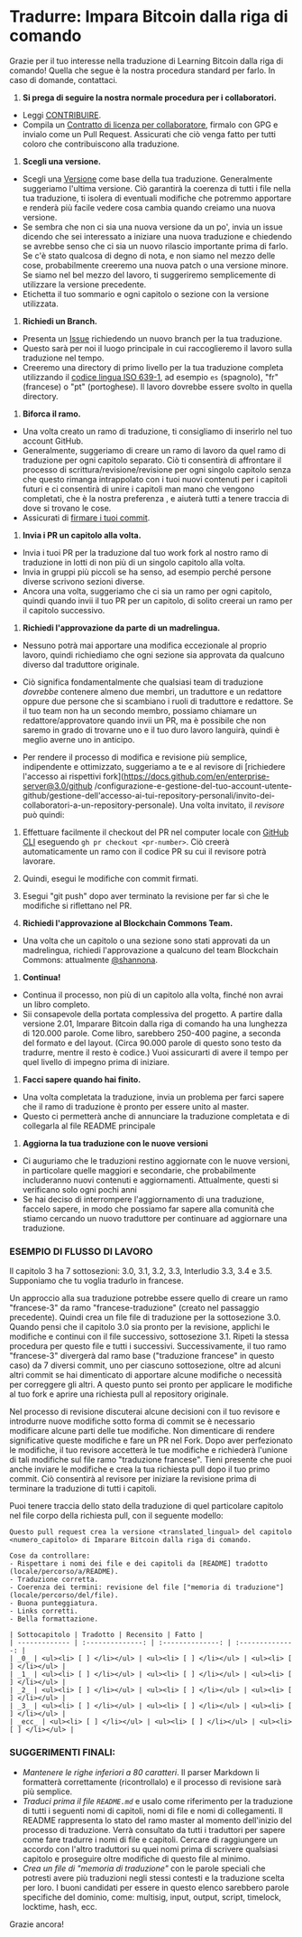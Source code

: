 # Tradurre: Impara Bitcoin dalla riga di comando

Grazie per il tuo interesse nella traduzione di Learning Bitcoin dalla riga di comando! Quella che segue è la nostra procedura standard per farlo. In caso di domande, contattaci.

1. **Si prega di seguire la nostra normale procedura per i collaboratori.**
 * Leggi [CONTRIBUIRE](CONTRIBUIRE.md).
 * Compila un [Contratto di licenza per collaboratore](https://github.com/BlockchainCommons/Learning-Bitcoin-from-the-Command-Line/blob/master/CLA.md), firmalo con GPG e invialo come un Pull Request. Assicurati che ciò venga fatto per tutti coloro che contribuiscono alla traduzione.
1. **Scegli una versione.**
 * Scegli una [Versione](https://github.com/BlockchainCommons/Learning-Bitcoin-from-the-Command-Line/releases) come base della tua traduzione. Generalmente suggeriamo l'ultima versione. Ciò garantirà la coerenza di tutti i file nella tua traduzione, ti isolera di eventuali modifiche che potremmo apportare e renderà più facile vedere cosa cambia quando creiamo una nuova versione.
 * Se sembra che non ci sia una nuova versione da un po', invia un issue dicendo che sei interessato a iniziare una nuova traduzione e chiedendo se avrebbe senso che ci sia un nuovo rilascio importante prima di farlo. Se c'è stato qualcosa di degno di nota, e non siamo nel mezzo delle cose, probabilmente creeremo una nuova patch o una versione minore. Se siamo nel bel mezzo del lavoro, ti suggeriremo semplicemente di utilizzare la versione precedente.
 * Etichetta il tuo sommario e ogni capitolo o sezione con la versione utilizzata.
1. **Richiedi un Branch.**
 * Presenta un [Issue](https://github.com/BlockchainCommons/Learning-Bitcoin-from-the-Command-Line/issues) richiedendo un nuovo branch per la tua traduzione.
 * Questo sarà per noi il luogo principale in cui raccoglieremo il lavoro sulla traduzione nel tempo.
 * Creeremo una directory di primo livello per la tua traduzione completa utilizzando il [codice lingua ISO 639-1](https://en.wikipedia.org/wiki/List_of_ISO_639-1_codes), ad esempio `es` (spagnolo), "fr" (francese) o "pt" (portoghese). Il lavoro dovrebbe essere svolto in quella directory.
     
1. **Biforca il ramo.**
 * Una volta creato un ramo di traduzione, ti consigliamo di inserirlo nel tuo account GitHub.
 * Generalmente, suggeriamo di creare un ramo di lavoro da quel ramo di traduzione per ogni capitolo separato. Ciò ti consentirà di affrontare il processo di scrittura/revisione/revisione per ogni singolo capitolo senza che questo rimanga intrappolato con i tuoi nuovi contenuti per i capitoli futuri e ci consentirà di unire i capitoli man mano che vengono completati, che è la nostra preferenza , e aiuterà tutti a tenere traccia di dove si trovano le cose.
 * Assicurati di [firmare i tuoi commit](https://docs.github.com/en/github/authenticating-to-github/managing-commit-signature-verification/signing-commits).
1. **Invia i PR un capitolo alla volta.**
 * Invia i tuoi PR per la traduzione dal tuo work fork al nostro ramo di traduzione in lotti di non più di un singolo capitolo alla volta.
 * Invia in gruppi più piccoli se ha senso, ad esempio perché persone diverse scrivono sezioni diverse.
 * Ancora una volta, suggeriamo che ci sia un ramo per ogni capitolo, quindi quando invii il tuo PR per un capitolo, di solito creerai un ramo per il capitolo successivo.
1. **Richiedi l'approvazione da parte di un madrelingua.**
 * Nessuno potrà mai apportare una modifica eccezionale al proprio lavoro, quindi richiediamo che ogni sezione sia approvata da qualcuno diverso dal traduttore originale.

 * Ciò significa fondamentalmente che qualsiasi team di traduzione _dovrebbe_ contenere almeno due membri, un traduttore e un redattore oppure due persone che si scambiano i ruoli di traduttore e redattore. Se il tuo team non ha un secondo membro, possiamo chiamare un redattore/approvatore quando invii un PR, ma è possibile che non saremo in grado di trovarne uno e il tuo duro lavoro languirà, quindi è meglio averne uno in anticipo.

 * Per rendere il processo di modifica e revisione più semplice, indipendente e ottimizzato, suggeriamo a te e al revisore di [richiedere l'accesso ai rispettivi fork](https://docs.github.com/en/enterprise-server@3.0/github /configurazione-e-gestione-del-tuo-account-utente-github/gestione-dell'accesso-ai-tui-repository-personali/invito-dei-collaboratori-a-un-repository-personale). Una volta invitato, il _revisore_ può quindi:

 1. Effettuare facilmente il checkout del PR nel computer locale con [GitHub CLI](https://cli.github.com/) eseguendo `gh pr checkout <pr-number>`. Ciò creerà automaticamente un ramo con il codice PR su cui il revisore potrà lavorare.

 2. Quindi, esegui le modifiche con commit firmati.

 3. Esegui "git push" dopo aver terminato la revisione per far sì che le modifiche si riflettano nel PR.
1. **Richiedi l'approvazione al Blockchain Commons Team.**
 * Una volta che un capitolo o una sezione sono stati approvati da un madrelingua, richiedi l'approvazione a qualcuno del team Blockchain Commons: attualmente [@shannona](https://github.com/shannona).
1. **Continua!**
 * Continua il processo, non più di un capitolo alla volta, finché non avrai un libro completo.
 * Sii consapevole della portata complessiva del progetto. A partire dalla versione 2.01, Imparare Bitcoin dalla riga di comando ha una lunghezza di 120.000 parole. Come libro, sarebbero 250-400 pagine, a seconda del formato e del layout. (Circa 90.000 parole di questo sono testo da tradurre, mentre il resto è codice.) Vuoi assicurarti di avere il tempo per quel livello di impegno prima di iniziare.
1. **Facci sapere quando hai finito.**
 * Una volta completata la traduzione, invia un problema per farci sapere che il ramo di traduzione è pronto per essere unito al master.
 * Questo ci permetterà anche di annunciare la traduzione completata e di collegarla al file README principale
1. **Aggiorna la tua traduzione con le nuove versioni**
 * Ci auguriamo che le traduzioni restino aggiornate con le nuove versioni, in particolare quelle maggiori e secondarie, che probabilmente includeranno nuovi contenuti e aggiornamenti. Attualmente, questi si verificano solo ogni pochi anni
 * Se hai deciso di interrompere l'aggiornamento di una traduzione, faccelo sapere, in modo che possiamo far sapere alla comunità che stiamo cercando un nuovo traduttore per continuare ad aggiornare una traduzione.

### ESEMPIO DI FLUSSO DI LAVORO

Il capitolo 3 ha 7 sottosezioni: 3.0, 3.1, 3.2, 3.3, Interludio 3.3, 3.4 e 3.5.
Supponiamo che tu voglia tradurlo in francese.

Un approccio alla sua traduzione potrebbe essere quello di creare un ramo "francese-3" da
ramo "francese-traduzione" (creato nel passaggio precedente). Quindi crea un file
file di traduzione per la sottosezione 3.0. Quando pensi che il capitolo 3.0 sia
pronto per la revisione, applichi le modifiche e continui con il file successivo,
sottosezione 3.1. Ripeti la stessa procedura per questo file e tutti i successivi.
Successivamente, il tuo ramo "francese-3" divergerà dal ramo base
("traduzione francese" in questo caso) da 7 diversi commit, uno per ciascuno
sottosezione, oltre ad alcuni altri commit se hai dimenticato di apportare alcune modifiche o necessità
per correggere gli altri. A questo punto sei pronto per applicare le modifiche al tuo
fork e aprire una richiesta pull al repository originale.

Nel processo di revisione discuterai alcune decisioni con il tuo revisore e
introdurre nuove modifiche sotto forma di commit se è necessario modificare alcune parti
delle tue modifiche. Non dimenticare di rendere significative queste modifiche
e fare un PR nel Fork. Dopo aver perfezionato le modifiche, il tuo revisore
accetterà le tue modifiche e richiederà l'unione di tali modifiche sul file
ramo "traduzione francese". Tieni presente che puoi anche inviare le modifiche e
crea la tua richiesta pull dopo il tuo primo commit. Ciò consentirà al revisore
per iniziare la revisione prima di terminare la traduzione di tutti i capitoli.

Puoi tenere traccia dello stato della traduzione di quel particolare capitolo nel file
corpo della richiesta pull, con il seguente modello:

```
Questo pull request crea la versione <translated_lingual> del capitolo
<numero_capitolo> di Imparare Bitcoin dalla riga di comando.

Cose da controllare:
- Rispettare i nomi dei file e dei capitoli da [README] tradotto (locale/percorso/a/README).
- Traduzione corretta.
- Coerenza dei termini: revisione del file ["memoria di traduzione"](locale/percorso/del/file).
- Buona punteggiatura.
- Links corretti.
- Bella formattazione.

| Sottocapitolo | Tradotto | Recensito | Fatto |
| ------------- | :--------------: | :--------------: | :--------------: |
| _0_ | <ul><li> [ ] </li></ul> | <ul><li> [ ] </li></ul> | <ul><li> [ ] </li></ul> |
| _1_ | <ul><li> [ ] </li></ul> | <ul><li> [ ] </li></ul> | <ul><li> [ ] </li></ul> |
| _2_ | <ul><li> [ ] </li></ul> | <ul><li> [ ] </li></ul> | <ul><li> [ ] </li></ul> |
| _3_ | <ul><li> [ ] </li></ul> | <ul><li> [ ] </li></ul> | <ul><li> [ ] </li></ul> |
| _ecc_ | <ul><li> [ ] </li></ul> | <ul><li> [ ] </li></ul> | <ul><li> [ ] </li></ul> |
```

### SUGGERIMENTI FINALI:
- _Mantenere le righe inferiori a 80 caratteri_. Il parser Markdown li formatterà correttamente
 (ricontrollalo) e il processo di revisione sarà più semplice.
- _Traduci prima il file `README.md`_ e usalo come riferimento per la traduzione
 di tutti i seguenti nomi di capitoli, nomi di file e nomi di collegamenti. Il README
 rappresenta lo stato del ramo master al momento dell'inizio del
 processo di traduzione. Verrà consultato da tutti i traduttori per sapere come fare
 tradurre i nomi di file e capitoli. Cercare di raggiungere un accordo con l'altro
 traduttori su quei nomi prima di scrivere qualsiasi capitolo e proseguire oltre
 modifiche di questo file al minimo.
- _Crea un file di "memoria di traduzione"_ con le parole speciali che potresti avere
 più traduzioni negli stessi contesti e la traduzione scelta per
 loro. I buoni candidati per essere in questo elenco sarebbero parole specifiche del dominio,
 come: multisig, input, output, script, timelock, locktime, hash, ecc.


Grazie ancora!
